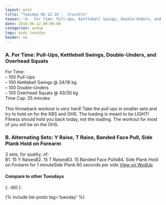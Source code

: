 ```yaml
---
layout: post
title: "Tuesday 06.12.18 -  CrossFit"
teaser: "A.  For Time: Pull-Ups, Kettlebell Swings, Double-Unders, and Overhead Squats<br/> B. Alternating Sets: Y Raise, T Raise, Banded Face Pull, Side Plank Hold on Forearm"
date: 2018-06-12 00:00:00
categories: wodup
tags: wods tuesday
header: no
---
```



<h3>A.  For Time: Pull-Ups, Kettlebell Swings, Double-Unders, and Overhead Squats</h3>
For Time:<br/>– 100 Pull-Ups<br/>– 100 Kettlebell Swings @ 24/16 kg<br/>– 100 Double-Unders<br/>– 100 Overhead Squats @ 43/30 kg<br/>Time Cap: 25 minutes<br/><br/>This throwback workout is very hard! Take the pull ups in smaller sets and try to hold on for the KBS and OHS. The loading is meant to be LIGHT!  Fitness should hold you back today, not the loading. The workout for most of you will be on the OHS. 
<h3>B. Alternating Sets: Y Raise, T Raise, Banded Face Pull, Side Plank Hold on Forearm</h3>
3 sets, for quality,  of:<br/>B1. 15 Y RaisesB2. 15 T RaisesB3. 15 Banded Face PullsB4. Side Plank Hold on Forearm for 1 minuteSide Plank 60 seconds per side 
<a href="https://www.wodup.com/gyms/asphodel/wods/6804" target="blank">View on WodUp</a>


#### Compare to other Tuesdays
{: .t60 }

{% include list-posts tag='tuesday' %}